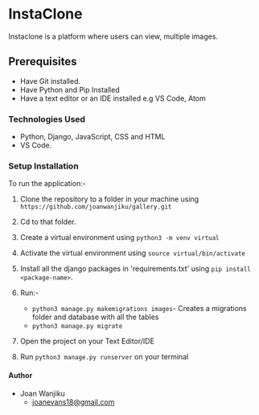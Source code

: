 # InstaClone
Instaclone is a platform where users can view, multiple images.

## Prerequisites
- Have Git installed.
- Have Python and Pip Installed
- Have a text editor or an IDE installed e.g VS Code, Atom
### Technologies Used
- Python, Django, JavaScript, CSS and HTML
- VS Code.
### Setup Installation
To run the application:-
1. Clone the repository to a folder in your machine using `https://github.com/joanwanjiku/gallery.git`
2. Cd to that folder.
3. Create a virtual environment using `python3 -m venv virtual`
4. Activate the virtual environment using `source virtual/bin/activate`
5. Install all the django packages in 'requirements.txt' using `pip install <package-name>`.
6. Run:-
    - `python3 manage.py makemigrations images`- Creates a migrations folder and database with all the tables
    - `python3 manage.py migrate`

3. Open the project on your Text Editor/IDE
4. Run `python3 manage.py runserver` on your terminal


#### Author
- Joan Wanjiku
    - joanevans18@gmail.com
